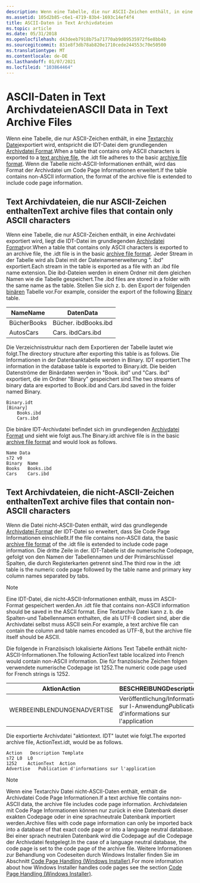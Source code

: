 ```yaml
---
description: Wenn eine Tabelle, die nur ASCII-Zeichen enthält, in eine Textarchiv Datei exportiert wird, entspricht die IDT-Datei dem grundlegenden Archivdatei Format.
ms.assetid: 105d2b85-c6e1-4719-83b4-1693c14ef4f4
title: ASCII-Daten in Text Archivdateien
ms.topic: article
ms.date: 05/31/2018
ms.openlocfilehash: d43deeb7918b75a71770ab9d09535972f6e8bb4b
ms.sourcegitcommit: 831e8f3db78ab820e1710cede244553c70e50500
ms.translationtype: MT
ms.contentlocale: de-DE
ms.lasthandoff: 01/07/2021
ms.locfileid: "103864464"
---
```

# <a name="ascii-data-in-text-archive-files"></a><span data-ttu-id="8bc54-103">ASCII-Daten in Text Archivdateien</span><span class="sxs-lookup"><span data-stu-id="8bc54-103">ASCII Data in Text Archive Files</span></span>

<span data-ttu-id="8bc54-104">Wenn eine Tabelle, die nur ASCII-Zeichen enthält, in eine [Textarchiv Datei](text-archive-files.md)exportiert wird, entspricht die IDT-Datei dem grundlegenden [Archivdatei Format](archive-file-format.md).</span><span class="sxs-lookup"><span data-stu-id="8bc54-104">When a table that contains only ASCII characters is exported to a [text archive file](text-archive-files.md), the .idt file adheres to the basic [archive file format](archive-file-format.md).</span></span> <span data-ttu-id="8bc54-105">Wenn die Tabelle nicht-ASCII-Informationen enthält, wird das Format der Archivdatei um Code Page Informationen erweitert.</span><span class="sxs-lookup"><span data-stu-id="8bc54-105">If the table contains non-ASCII information, the format of the archive file is extended to include code page information.</span></span>

## <a name="text-archive-files-that-contain-only-ascii-characters"></a><span data-ttu-id="8bc54-106">Text Archivdateien, die nur ASCII-Zeichen enthalten</span><span class="sxs-lookup"><span data-stu-id="8bc54-106">Text archive files that contain only ASCII characters</span></span>

<span data-ttu-id="8bc54-107">Wenn eine Tabelle, die nur ASCII-Zeichen enthält, in eine Archivdatei exportiert wird, liegt die IDT-Datei im grundlegenden [Archivdatei Format](archive-file-format.md)vor.</span><span class="sxs-lookup"><span data-stu-id="8bc54-107">When a table that contains only ASCII characters is exported to an archive file, the .idt file is in the basic [archive file format](archive-file-format.md).</span></span> <span data-ttu-id="8bc54-108">Jeder Stream in der Tabelle wird als Datei mit der Dateinamenerweiterung ". ibd" exportiert.</span><span class="sxs-lookup"><span data-stu-id="8bc54-108">Each stream in the table is exported as a file with an .ibd file name extension.</span></span> <span data-ttu-id="8bc54-109">Die ibd-Dateien werden in einem Ordner mit dem gleichen Namen wie die Tabelle gespeichert.</span><span class="sxs-lookup"><span data-stu-id="8bc54-109">The .ibd files are stored in a folder with the same name as the table.</span></span> <span data-ttu-id="8bc54-110">Stellen Sie sich z. b. den Export der folgenden [binären](binary-table.md) Tabelle vor.</span><span class="sxs-lookup"><span data-stu-id="8bc54-110">For example, consider the export of the following [Binary](binary-table.md) table.</span></span>



| <span data-ttu-id="8bc54-111">Name</span><span class="sxs-lookup"><span data-stu-id="8bc54-111">Name</span></span>  | <span data-ttu-id="8bc54-112">Daten</span><span class="sxs-lookup"><span data-stu-id="8bc54-112">Data</span></span>      |
|-------|-----------|
| <span data-ttu-id="8bc54-113">Bücher</span><span class="sxs-lookup"><span data-stu-id="8bc54-113">Books</span></span> | <span data-ttu-id="8bc54-114">Bücher. ibd</span><span class="sxs-lookup"><span data-stu-id="8bc54-114">Books.ibd</span></span> |
| <span data-ttu-id="8bc54-115">Autos</span><span class="sxs-lookup"><span data-stu-id="8bc54-115">Cars</span></span>  | <span data-ttu-id="8bc54-116">Cars. ibd</span><span class="sxs-lookup"><span data-stu-id="8bc54-116">Cars.ibd</span></span>  |



 

<span data-ttu-id="8bc54-117">Die Verzeichnisstruktur nach dem Exportieren der Tabelle lautet wie folgt.</span><span class="sxs-lookup"><span data-stu-id="8bc54-117">The directory structure after exporting this table is as follows.</span></span> <span data-ttu-id="8bc54-118">Die Informationen in der Datenbanktabelle werden in Binary. IDT exportiert.</span><span class="sxs-lookup"><span data-stu-id="8bc54-118">The information in the database table is exported to Binary.idt.</span></span> <span data-ttu-id="8bc54-119">Die beiden Datenströme der Binärdaten werden in "Book. ibd" und "Cars. ibd" exportiert, die im Ordner "Binary" gespeichert sind.</span><span class="sxs-lookup"><span data-stu-id="8bc54-119">The two streams of binary data are exported to Book.ibd and Cars.ibd saved in the folder named Binary.</span></span>

``` syntax
Binary.idt
[Binary]
    Books.ibd
    Cars.ibd
```

<span data-ttu-id="8bc54-120">Die binäre IDT-Archivdatei befindet sich im grundlegenden [Archivdatei Format](archive-file-format.md) und sieht wie folgt aus.</span><span class="sxs-lookup"><span data-stu-id="8bc54-120">The Binary.idt archive file is in the basic [archive file format](archive-file-format.md) and would look as follows.</span></span>

``` syntax
Name Data
s72 v0
Binary  Name
Books   Books.ibd
Cars    Cars.ibd
```

## <a name="text-archive-files-that-contain-non--ascii-characters"></a><span data-ttu-id="8bc54-121">Text Archivdateien, die nicht-ASCII-Zeichen enthalten</span><span class="sxs-lookup"><span data-stu-id="8bc54-121">Text archive files that contain non- ASCII characters</span></span>

<span data-ttu-id="8bc54-122">Wenn die Datei nicht-ASCII-Daten enthält, wird das grundlegende [Archivdatei Format](archive-file-format.md) der IDT-Datei so erweitert, dass Sie Code Page Informationen einschließt.</span><span class="sxs-lookup"><span data-stu-id="8bc54-122">If the file contains non-ASCII data, the basic [archive file format](archive-file-format.md) of the .idt file is extended to include code page information.</span></span> <span data-ttu-id="8bc54-123">Die dritte Zeile in der. IDT-Tabelle ist die numerische Codepage, gefolgt von den Namen der Tabellennamen und der Primärschlüssel Spalten, die durch Registerkarten getrennt sind.</span><span class="sxs-lookup"><span data-stu-id="8bc54-123">The third row in the .idt table is the numeric code page followed by the table name and primary key column names separated by tabs.</span></span>

> [!Note]  
> <span data-ttu-id="8bc54-124">Eine IDT-Datei, die nicht-ASCII-Informationen enthält, muss im ASCII-Format gespeichert werden.</span><span class="sxs-lookup"><span data-stu-id="8bc54-124">An .idt file that contains non-ASCII information should be saved in the ASCII format.</span></span> <span data-ttu-id="8bc54-125">Eine Textarchiv Datei kann z. b. die Spalten-und Tabellennamen enthalten, die als UTF-8 codiert sind, aber die Archivdatei selbst muss ASCII sein.</span><span class="sxs-lookup"><span data-stu-id="8bc54-125">For example, a text archive file can contain the column and table names encoded as UTF-8, but the archive file itself should be ASCII.</span></span>

 

<span data-ttu-id="8bc54-126">Die folgende in Französisch lokalisierte Aktions Text Tabelle enthält nicht-ASCII-Informationen.</span><span class="sxs-lookup"><span data-stu-id="8bc54-126">The following ActionText table localized into French would contain non-ASCII information.</span></span> <span data-ttu-id="8bc54-127">Die für französische Zeichen folgen verwendete numerische Codepage ist 1252.</span><span class="sxs-lookup"><span data-stu-id="8bc54-127">The numeric code page used for French strings is 1252.</span></span>



| <span data-ttu-id="8bc54-128">Aktion</span><span class="sxs-lookup"><span data-stu-id="8bc54-128">Action</span></span>    | <span data-ttu-id="8bc54-129">BESCHREIBUNG</span><span class="sxs-lookup"><span data-stu-id="8bc54-129">Description</span></span>                                  | <span data-ttu-id="8bc54-130">Vorlage</span><span class="sxs-lookup"><span data-stu-id="8bc54-130">Template</span></span> |
|-----------|----------------------------------------------|----------|
| <span data-ttu-id="8bc54-131">WERBEEINBLENDUNGEN</span><span class="sxs-lookup"><span data-stu-id="8bc54-131">ADVERTISE</span></span> | <span data-ttu-id="8bc54-132">Veröffentlichung/Information sur l-Anwendung</span><span class="sxs-lookup"><span data-stu-id="8bc54-132">Publication d'informations sur l'application</span></span> |          |



 

<span data-ttu-id="8bc54-133">Die exportierte Archivdatei "aktiontext. IDT" lautet wie folgt.</span><span class="sxs-lookup"><span data-stu-id="8bc54-133">The exported archive file, ActionText.idt, would be as follows.</span></span>

``` syntax
Action   Description Template
s72 L0  L0
1252    ActionText  Action
Advertise   Publication d'informations sur l'application
```

> [!Note]  
> <span data-ttu-id="8bc54-134">Wenn eine Textarchiv Datei nicht-ASCII-Daten enthält, enthält die Archivdatei Code Page Informationen.</span><span class="sxs-lookup"><span data-stu-id="8bc54-134">If a text archive file contains non-ASCII data, the archive file includes code page information.</span></span> <span data-ttu-id="8bc54-135">Archivdateien mit Code Page Informationen können nur zurück in eine Datenbank dieser exakten Codepage oder in eine sprachneutrale Datenbank importiert werden.</span><span class="sxs-lookup"><span data-stu-id="8bc54-135">Archive files with code page information can only be imported back into a database of that exact code page or into a language neutral database.</span></span> <span data-ttu-id="8bc54-136">Bei einer sprach neutralen Datenbank wird die Codepage auf die Codepage der Archivdatei festgelegt.</span><span class="sxs-lookup"><span data-stu-id="8bc54-136">In the case of a language neutral database, the code page is set to the code page of the archive file.</span></span> <span data-ttu-id="8bc54-137">Weitere Informationen zur Behandlung von Codeseiten durch Windows Installer finden Sie im Abschnitt [Code Page Handling (Windows Installer)](code-page-handling-windows-installer-.md).</span><span class="sxs-lookup"><span data-stu-id="8bc54-137">For more information about how Windows Installer handles code pages see the section [Code Page Handling (Windows Installer)](code-page-handling-windows-installer-.md).</span></span>

 

 

 



